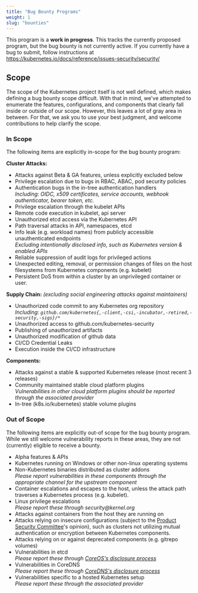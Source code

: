 ```yaml
---
title: "Bug Bounty Programs"
weight: 1
slug: "bounties"
---
```


This program is a **work in progress**. This tracks the currently proposed program, but the bug
bounty is not currently active. If you currently have a bug to submit, follow instructions at https://kubernetes.io/docs/reference/issues-security/security/

## Scope

The scope of the Kubernetes project itself is not well defined, which makes defining a bug bounty
scope difficult. With that in mind, we've attempted to enumerate the features, configurations, and
components that clearly fall inside or outside of our scope. However, this leaves a lot of gray area
in between. For that, we ask you to use your best judgment, and welcome contributions to help
clarify the scope.

### In Scope

The following items are explicitly in-scope for the bug bounty program:

**Cluster Attacks:**

- Attacks against Beta & GA features, unless explicitly excluded below
- Privilege escalation due to bugs in RBAC, ABAC, pod security policies
- Authentication bugs in the in-tree authentication handlers<br>
  _Including: OIDC, x509 certificates, service accounts, webhook authenticator, bearer token, etc._
- Privilege escalation through the kubelet APIs
- Remote code execution in kubelet, api server
- Unauthorized etcd access via the Kubernetes API
- Path traversal attacks in API, namespaces, etcd
- Info leak (e.g. workload names) from publicly accessible unauthenticated endpoints<br>
  _Excluding intentionally disclosed info, such as Kubernetes version & enabled APIs_
- Reliable suppression of audit logs for privileged actions
- Unexpected editing, removal, or permission changes of files on the host filesystems from
  Kubernetes components (e.g. kubelet)
- Persistent DoS from within a cluster by an unprivileged container or user.

**Supply Chain:** _(excluding social engineering attacks against maintainers)_

- Unauthorized code commit to any Kubernetes org repository<br>
  _Including: `github.com/kubernetes{,-client,-csi,-incubator,-retired,-security,-sigs}/*`_
- Unauthorized access to github.com/kubernetes-security
- Publishing of unauthorized artifacts
- Unauthorized modification of github data
- CI/CD Credential Leaks
- Execution inside the CI/CD infrastructure

**Components:**

- Attacks against a stable & supported Kubernetes release (most recent 3 releases)
- Community maintained stable cloud platform plugins<br>
  _Vulnerabilities in other cloud platform plugins should be reported through the associated provider_
- In-tree (k8s.io/kubernetes) stable volume plugins

### Out of Scope

The following items are explicitly out-of scope for the bug bounty program. While we still welcome
vulnerability reports in these areas, they are not (currently) eligible to receive a bounty.

- Alpha features & APIs
- Kubernetes running on Windows or other non-linux operating systems
- Non-Kubernetes binaries distributed as cluster addons<br>
  _Please report vulnerabilities in these components through the appropriate channel for the
  upstream component_
- Container escalations and escapes to the host, unless the attack path traverses a Kubernetes
  process (e.g. kubelet).
- Linux privilege escalations<br>
  _Please report these through security@kernel.org_
- Attacks against containers from the host they are running on
- Attacks relying on insecure configurations (subject to the [Product Security Committee][]'s opinion),
  such as clusters not utilizing mutual authentication or encryption between Kubernetes components.
- Attacks relying on or against deprecated components (e.g. gitrepo volumes)
- Vulnerabilities in etcd<br>
  _Please report these through [CoreOS's disclosure process][]_
- Vulnerabilities in CoreDNS<br>
  _Please report these through [CoreDNS's disclosure process][]_
- Vulnerabilities specific to a hosted Kubernetes setup<br>
  _Please report these through the associated provider_

[Product Security Committee]: https://git.k8s.io/security/security-release-process.md#product-security-committee-psc
[CoreOS's disclosure process]: https://coreos.com/security/disclosure/
[CoreDNS's disclosure process]: https://github.com/coredns/coredns#security
